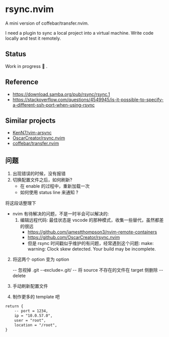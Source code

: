 # rsync.nvim

A mini version of coffebar/transfer.nvim.

I need a plugin to sync a local project into a virtual machine. Write code locally and test it remotely.

## Status

Work in progress 🔧 .

## Reference

- https://download.samba.org/pub/rsync/rsync.1
- https://stackoverflow.com/questions/4549945/is-it-possible-to-specify-a-different-ssh-port-when-using-rsync

## Similar projects

- [KenN7/vim-arsync](https://github.com/KenN7/vim-arsync)
- [OscarCreator/rsync.nvim](https://github.com/OscarCreator/rsync.nvim)
- [coffebar/transfer.nvim](https://github.com/coffebar/transfer.nvim)

## 问题
1. 出现错误的时候，没有报错
3. 切换配置文件之后，如何刷新?
    - 在 enable 的过程中，重新加载一次
    - 如何使用 status line 来通知 ?

将这段话整理下

- nvim 有待解决的问题，不是一时半会可以解决的:
  1. 编辑远程代码: 最佳状态是 vscode 的那种模式，收集一些替代，虽然都差的很远
     - https://github.com/jamestthompson3/nvim-remote-containers
     - https://github.com/OscarCreator/rsync.nvim
     - 但是 rsync 时间戳似乎维护的有问题，经常遇到这个问题: make: warning: Clock skew detected. Your build may be incomplete.

2. 将这两个 option 变为 option

	-- 忽视掉 .git --exclude=.git/
	-- 将 source 不存在的文件在 target 侧删除 --delete

3. 手动刷新配置文件

4. 制作更多的 template 吧
```txt
return {
	-- port = 1234,
	ip = "10.0.57.0",
	user = "root",
	location = "/root",
}
```
